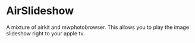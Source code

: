 AirSlideshow
============

A mixture of airkit and mwphotobrowser. This allows you to play the image slideshow right to your apple tv. 